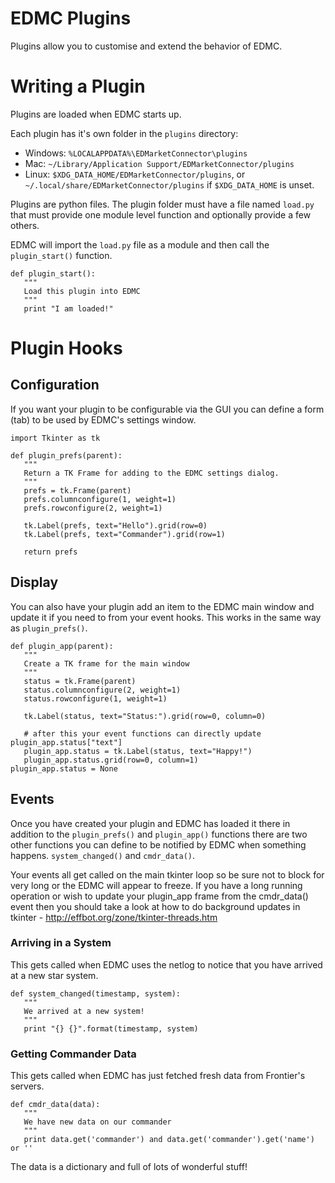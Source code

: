 # EDMC Plugins

Plugins allow you to customise and extend the behavior of EDMC.

# Writing a Plugin

Plugins are loaded when EDMC starts up.

Each plugin has it's own folder in the `plugins` directory:

* Windows: `%LOCALAPPDATA%\EDMarketConnector\plugins`
* Mac: `~/Library/Application Support/EDMarketConnector/plugins`
* Linux: `$XDG_DATA_HOME/EDMarketConnector/plugins`, or `~/.local/share/EDMarketConnector/plugins` if `$XDG_DATA_HOME` is unset.

Plugins are python files. The plugin folder must have a file named `load.py` that must provide one module level function and optionally provide a few others.

EDMC will import the `load.py` file as a module and then call the `plugin_start()` function.

```
def plugin_start():
   """
   Load this plugin into EDMC
   """
   print "I am loaded!"
```

# Plugin Hooks
## Configuration 

If you want your plugin to be configurable via the GUI you can define a form (tab) to be used by EDMC's settings window.

```
import Tkinter as tk

def plugin_prefs(parent):
   """
   Return a TK Frame for adding to the EDMC settings dialog.
   """
   prefs = tk.Frame(parent)
   prefs.columnconfigure(1, weight=1)
   prefs.rowconfigure(2, weight=1)
   
   tk.Label(prefs, text="Hello").grid(row=0)
   tk.Label(prefs, text="Commander").grid(row=1)
   
   return prefs
```

## Display

You can also have your plugin add an item to the EDMC main window and update it if you need to from your event hooks. This works in the same way as `plugin_prefs()`.

```
def plugin_app(parent):
   """
   Create a TK frame for the main window
   """
   status = tk.Frame(parent)
   status.columnconfigure(2, weight=1)
   status.rowconfigure(1, weight=1)
   
   tk.Label(status, text="Status:").grid(row=0, column=0)
   
   # after this your event functions can directly update plugin_app.status["text"] 
   plugin_app.status = tk.Label(status, text="Happy!")
   plugin_app.status.grid(row=0, column=1)
plugin_app.status = None
```

## Events

Once you have created your plugin and EDMC has loaded it there in addition to the `plugin_prefs()` and `plugin_app()` functions there are two other functions you can define to be notified by EDMC when something happens. 
`system_changed()` and `cmdr_data()`.

Your events all get called on the main tkinter loop so be sure not to block for very long or the EDMC will appear to freeze. If you have a long running operation or wish to update your plugin_app frame from the cmdr_data() event then
you should take a look at how to do background updates in tkinter - http://effbot.org/zone/tkinter-threads.htm

### Arriving in a System

This gets called when EDMC uses the netlog to notice that you have arrived at a new star system.

```
def system_changed(timestamp, system):
   """
   We arrived at a new system!
   """
   print "{} {}".format(timestamp, system)
```

### Getting Commander Data

This gets called when EDMC has just fetched fresh data from Frontier's servers.

```
def cmdr_data(data):
   """
   We have new data on our commander
   """
   print data.get('commander') and data.get('commander').get('name') or ''
```

The data is a dictionary and full of lots of wonderful stuff!
